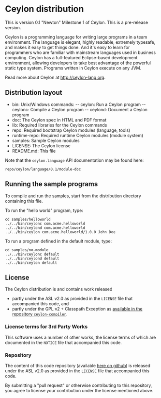 # Ceylon distribution

This is version 0.1 "Newton" Milestone 1 of Ceylon. This is a pre-release version.

Ceylon is a programming language for writing large programs in a team environment. 
The language is elegant, highly readable, extremely typesafe, and makes it easy to 
get things done. And it's easy to learn for programmers who are familiar with 
mainstream languages used in business computing. Ceylon has a full-featured 
Eclipse-based development environment, allowing developers to take best advantage 
of the powerful static type system. Programs written in Ceylon execute on any JVM.

Read more about Ceylon at <http://ceylon-lang.org>.

## Distribution layout

- bin:          Unix/Windows commands:
-- ceylon:      Run a Ceylon program
-- ceylonc:     Compile a Ceylon program
-- ceylond:     Document a Ceylon program
- doc:          The Ceylon spec in HTML and PDF format
- lib:          Required libraries for the Ceylon commands
- repo:         Required bootstrap Ceylon modules (language, tools)
- runtime-repo: Required runtime Ceylon modules (module system)
- samples:      Sample Ceylon modules
- LICENSE:      The Ceylon license
- README.md:    This file

Note that the `ceylon.language` API documentation may be found here:

    repo/ceylon/language/0.1/module-doc

## Running the sample programs

To compile and run the samples, start from the distribution directory containing
this file.

To run the "hello world" program, type:

    cd samples/helloworld
    ../../bin/ceylonc com.acme.helloworld
    ../../bin/ceylond com.acme.helloworld
    ../../bin/ceylon com.acme.helloworld/1.0.0 John Doe

To run a program defined in the default module, type:

    cd samples/no-module
    ../../bin/ceylonc default
    ../../bin/ceylond default
    ../../bin/ceylon default

## License

The Ceylon distribution is and contains work released

- partly under the ASL v2.0 as provided in the `LICENSE` file that accompanied 
  this code, and
- partly under the GPL v2 + Classpath Exception as [available in the repository
  `ceylon-compiler`][license].

[license]: https://github.com/ceylon/ceylon-compiler/blob/master/LICENSE

### License terms for 3rd Party Works

This software uses a number of other works, the license terms of which are 
documented in the `NOTICE` file that accompanied this code.

### Repository

The content of this code repository (available [here on github][ceylon-dist]) 
is released under the ASL v2.0 as provided in the `LICENSE` file that accompanied 
this code.

[ceylon-dist]: https://github.com/ceylon/ceylon-dist

By submitting a "pull request" or otherwise contributing to this repository, you
agree to license your contribution under the license mentioned above.
